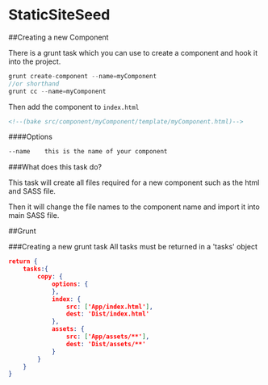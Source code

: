 # StaticSiteSeed


##Creating a new Component

There is a grunt task which you can use to create a component and hook it into the project.

```js
grunt create-component --name=myComponent
//or shorthand
grunt cc --name=myComponent

```

Then add the component to `index.html`

```html
<!--(bake src/component/myComponent/template/myComponent.html)-->
```

####Options

```bash
--name    this is the name of your component
```


###What does this task do?

This task will create all files required for a new component such as the html and SASS file. 

Then it will change the file names to the component name and import it into main SASS file.

##Grunt

###Creating a new grunt task
All tasks must be returned in a 'tasks' object

```json
return {
	tasks:{
		copy: {
			options: {
			},
			index: {
				src: ['App/index.html'],
				dest: 'Dist/index.html'
			},
			assets: {
				src: ['App/assets/**'],
				dest: 'Dist/assets/**'
			}
		}
	}
}
```